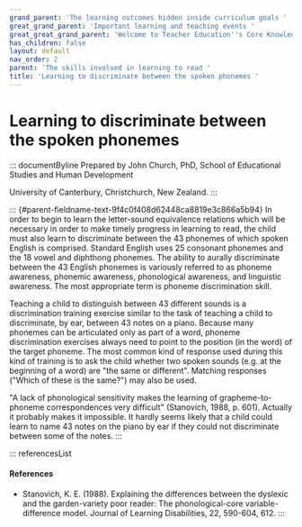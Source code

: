 ```yaml
---
grand_parent: 'The learning outcomes hidden inside curriculum goals '
great_grand_parent: 'Important learning and teaching events '
great_great_grand_parent: 'Welcome to Teacher Education''s Core Knowledge and Skills.'
has_children: false
layout: default
nav_order: 2
parent: 'The skills involved in learning to read '
title: 'Learning to discriminate between the spoken phonemes '
---
```

# Learning to discriminate between the spoken phonemes 


::: documentByline
Prepared by John Church, PhD, School of Educational Studies and Human
Development

University of Canterbury, Christchurch, New Zealand.
:::

::: {#parent-fieldname-text-9f4c0f408d62448ca8819e3c866a5b94}
In order to begin to learn the letter-sound equivalence relations which
will be necessary in order to make timely progress in learning to read,
the child must also learn to discriminate between the 43 phonemes of
which spoken English is comprised. Standard English uses 25 consonant
phonemes and the 18 vowel and diphthong phonemes. The ability to aurally
discriminate between the 43 English phonemes is variously referred to as
phoneme awareness, phonemic awareness, phonological awareness, and
linguistic awareness. The most appropriate term is phoneme
discrimination skill.

Teaching a child to distinguish between 43 different sounds is a
discrimination training exercise similar to the task of teaching a child
to discriminate, by ear, between 43 notes on a piano. Because many
phonemes can be articulated only as part of a word, phoneme
discrimination exercises always need to point to the position (in the
word) of the target phoneme. The most common kind of response used
during this kind of training is to ask the child whether two spoken
sounds (e.g. at the beginning of a word) are "the same or different".
Matching responses ("Which of these is the same?") may also be used.

"A lack of phonological sensitivity makes the learning of
grapheme-to-phoneme correspondences very difficult" (Stanovich, 1988, p.
601). Actually it probably makes it impossible. It hardly seems likely
that a child could learn to name 43 notes on the piano by ear if they
could not discriminate between some of the notes.
:::

::: referencesList
#### References

-   Stanovich, K. E. (1988). Explaining the differences between the
    dyslexic and the garden-variety poor reader: The phonological-core
    variable-difference model. Journal of Learning Disabilities, 22,
    590-604, 612.
:::
